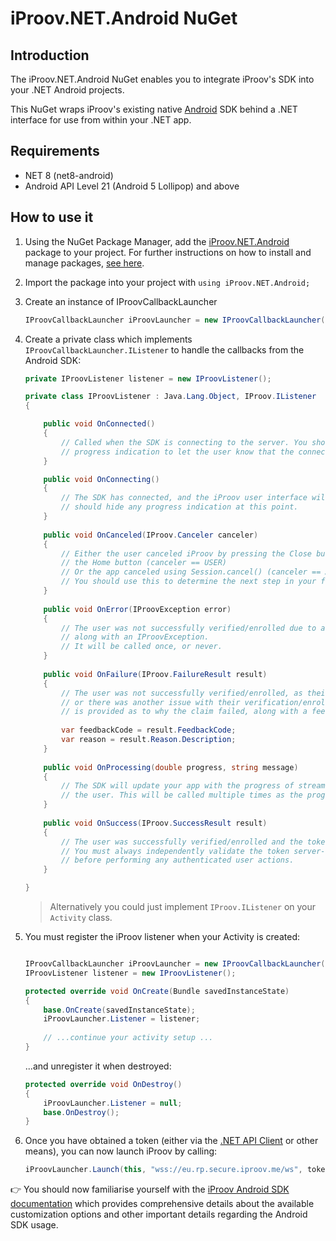# iProov.NET.Android NuGet

## Introduction

The iProov.NET.Android NuGet enables you to integrate iProov's SDK into your .NET Android projects. 

This NuGet wraps iProov's existing native [Android](https://github.com/iProov/android) SDK behind a .NET interface for use from within your .NET app.

## Requirements

- NET 8 (net8-android)
- Android API Level 21 (Android 5 Lollipop) and above

## How to use it

1. Using the NuGet Package Manager, add the [iProov.NET.Android](https://www.nuget.org/packages/iProov.NET.Android/) package to your project. For further instructions on how to install and manage packages, [see here](https://learn.microsoft.com/en-us/nuget/consume-packages/install-use-packages-visual-studio).

2. Import the package into your project with `using iProov.NET.Android;`

3. Create an instance of IProovCallbackLauncher

	```csharp
	IProovCallbackLauncher iProovLauncher = new IProovCallbackLauncher();
	```

4. Create a private class which implements `IProovCallbackLauncher.IListener` to handle the callbacks from the Android SDK:

	```csharp
	private IProovListener listener = new IProovListener();
	
	private class IProovListener : Java.Lang.Object, IProov.IListener
	{
	
		public void OnConnected()
		{
	   		// Called when the SDK is connecting to the server. You should provide an indeterminate
	   		// progress indication to let the user know that the connection is being established.
		}

		public void OnConnecting()
		{
	   		// The SDK has connected, and the iProov user interface will now be displayed. You
	   		// should hide any progress indication at this point.
		}
            
		public void OnCanceled(IProov.Canceler canceler)
		{
	   		// Either the user canceled iProov by pressing the Close button at the top right or
			// the Home button (canceler == USER)
			// Or the app canceled using Session.cancel() (canceler == APP).
			// You should use this to determine the next step in your flow.
		}
		
		public void OnError(IProovException error)
		{
			// The user was not successfully verified/enrolled due to an error (e.g. lost internet connection)
			// along with an IProovException.
			// It will be called once, or never.
		}
		
		public void OnFailure(IProov.FailureResult result)
		{
			// The user was not successfully verified/enrolled, as their identity could not be verified,
			// or there was another issue with their verification/enrollment. A reason (as a string resource id)
			// is provided as to why the claim failed, along with a feedback code from the back-end.
			
			var feedbackCode = result.FeedbackCode;
			var reason = result.Reason.Description;
		}
		
		public void OnProcessing(double progress, string message)
		{
			// The SDK will update your app with the progress of streaming to the server and authenticating
			// the user. This will be called multiple times as the progress updates.
		}
		
		public void OnSuccess(IProov.SuccessResult result)
		{
			// The user was successfully verified/enrolled and the token has been validated.
			// You must always independently validate the token server-side (using the /validate API call) 
			// before performing any authenticated user actions.
		}
	
	}
	
	```
	
	> Alternatively you could just implement `IProov.IListener` on your `Activity` class.
	
5. You must register the iProov listener when your Activity is created:

	```csharp

	IProovCallbackLauncher iProovLauncher = new IProovCallbackLauncher();
	IProovListener listener = new IProovListener();

	protected override void OnCreate(Bundle savedInstanceState)
	{
		base.OnCreate(savedInstanceState);
		iProovLauncher.Listener = listener;
		
		// ...continue your activity setup ...
	}
	```
	
	...and unregister it when destroyed:
	
	```csharp
	protected override void OnDestroy()
	{
		iProovLauncher.Listener = null;
		base.OnDestroy();
	}
	```

6. Once you have obtained a token (either via the [.NET API Client](https://github.com/iProov/dotnet-maui/tree/master/APIClient) or other means), you can now launch iProov by calling:

	```csharp
	iProovLauncher.Launch(this, "wss://eu.rp.secure.iproov.me/ws", token, new IProov.Options()); // Substitute the streaming URL as appropriate
	```
	
👉 You should now familiarise yourself with the [iProov Android SDK documentation](https://github.com/iProov/android) which provides comprehensive details about the available customization options and other important details regarding the Android SDK usage.

